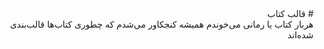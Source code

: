 <div dir="rtl">
# قالب کتاب
</div>
<div dir="rtl">
هربار کتاب یا رمانی می‌خوندم
همیشه کنجکاور می‌شدم که چطوری کتاب‌ها قالب‌بندی شده‌اند
</div>

